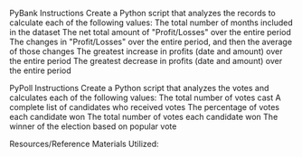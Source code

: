 PyBank Instructions
  Create a Python script that analyzes the records to calculate each of the following values:
      The total number of months included in the dataset
      The net total amount of "Profit/Losses" over the entire period
      The changes in "Profit/Losses" over the entire period, and then the average of those changes
      The greatest increase in profits (date and amount) over the entire period
      The greatest decrease in profits (date and amount) over the entire period

PyPoll Instructions
  Create a Python script that analyzes the votes and calculates each of the following values:
      The total number of votes cast
      A complete list of candidates who received votes
      The percentage of votes each candidate won
      The total number of votes each candidate won
      The winner of the election based on popular vote
    
Resources/Reference Materials Utilized:
